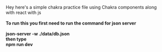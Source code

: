 Hey here's a simple chakra practice file using Chakra components along with react with js <br> <br>
<b>To run this you first need to run the command for json server<b> <br> <br>
json-server -w ./data/db.json <br>
then type <br> npm run dev<br>
